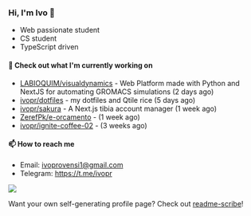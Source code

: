 ### Hi, I'm Ivo 👋

* Web passionate student
* CS student
* TypeScript driven

#### 👷 Check out what I'm currently working on

- [LABIOQUIM/visualdynamics](https://github.com/LABIOQUIM/visualdynamics) - Web Platform made with Python and NextJS for automating GROMACS simulations (2 days ago)
- [ivopr/dotfiles](https://github.com/ivopr/dotfiles) - my dotfiles and Qtile rice (5 days ago)
- [ivopr/sakura](https://github.com/ivopr/sakura) - A Next.js tibia account manager (1 week ago)
- [ZerefPk/e-orcamento](https://github.com/ZerefPk/e-orcamento) -  (1 week ago)
- [ivopr/ignite-coffee-02](https://github.com/ivopr/ignite-coffee-02) -  (3 weeks ago)

#### 📫 How to reach me

- Email: [ivoprovensi1@gmail.com](mailto://ivoprovensi1@gmail.com)
- Telegram: https://t.me/ivopr

![](https://github-readme-stats.vercel.app/api/top-langs/?username=ivopr&langs_count=10&layout=compact&theme=react&hide_border=true&bg_color=0D1117&title_color=5ce1e6&icon_color=5ce1e6)

Want your own self-generating profile page? Check out [readme-scribe](https://github.com/muesli/readme-scribe)!

